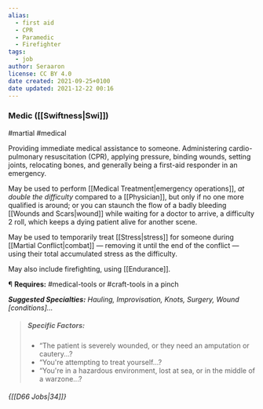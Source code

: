 ```yaml
---
alias:
  - first aid
  - CPR
  - Paramedic
  - Firefighter
tags:
  - job
author: Seraaron
license: CC BY 4.0
date created: 2021-09-25+0100
date updated: 2021-12-22 00:16
---
```


### Medic ([[Swiftness|Swi]])

#martial #medical

Providing immediate medical assistance to someone. Administering cardio-pulmonary resuscitation (CPR), applying pressure, binding wounds, setting joints, relocating bones, and generally being a first-aid responder in an emergency.

May be used to perform [[Medical Treatment|emergency operations]], _at double the difficulty_ compared to a [[Physician]], but only if no one more qualified is around; or you can staunch the flow of a badly bleeding [[Wounds and Scars|wound]] while waiting for a doctor to arrive, a difficulty 2 roll, which keeps a dying patient alive for another scene.

May be used to temporarily treat [[Stress|stress]] for someone during [[Martial Conflict|combat]] — removing it until the end of the conflict — using their total accumulated stress as the difficulty.

May also include firefighting, using [[Endurance]].

¶ **Requires:** #medical-tools  or #craft-tools in a pinch

_**Suggested Specialties:** Hauling, Improvisation, Knots, Surgery, Wound [conditions]..._

> ##### Specific Factors:
>
> - “The patient is severely wounded, or they need an amputation or cautery...?
> - “You're attempting to treat yourself...?
> - “You're in a hazardous environment, lost at sea, or in the middle of a warzone...?

###### {[[D66 Jobs|34]]}
